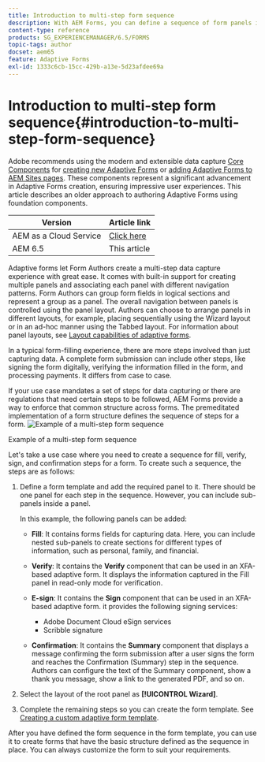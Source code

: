 ```yaml
---
title: Introduction to multi-step form sequence
description: With AEM Forms, you can define a sequence of form panels in which you want users to navigate and fill an adaptive form.
content-type: reference
products: SG_EXPERIENCEMANAGER/6.5/FORMS
topic-tags: author
docset: aem65
feature: Adaptive Forms
exl-id: 1333c6cb-15cc-429b-a13e-5d23afdee69a
---
```

# Introduction to multi-step form sequence{#introduction-to-multi-step-form-sequence}

<span class="preview"> Adobe recommends using the modern and extensible data capture [Core Components](https://experienceleague.adobe.com/docs/experience-manager-core-components/using/adaptive-forms/introduction.html) for [creating new Adaptive Forms](/help/forms/using/create-an-adaptive-form-core-components.md) or [adding Adaptive Forms to AEM Sites pages](/help/forms/using/create-or-add-an-adaptive-form-to-aem-sites-page.md). These components represent a significant advancement in Adaptive Forms creation, ensuring impressive user experiences. This article describes an older approach to authoring Adaptive Forms using foundation components. </span>

| Version | Article link |
| -------- | ---------------------------- |
| AEM as a Cloud Service |    [Click here](https://experienceleague.adobe.com/docs/experience-manager-cloud-service/content/forms/adaptive-forms-authoring/authoring-adaptive-forms-foundation-components/configure-layout-of-an-adaptive-form/introduction-form-sequence.html)                  |
| AEM 6.5     | This article         |


Adaptive forms let Form Authors create a multi-step data capture experience with great ease. It comes with built-in support for creating multiple panels and associating each panel with different navigation patterns. Form Authors can group form fields in logical sections and represent a group as a panel. The overall navigation between panels is controlled using the panel layout. Authors can choose to arrange panels in different layouts, for example, placing sequentially using the Wizard layout or in an ad-hoc manner using the Tabbed layout. For information about panel layouts, see [Layout capabilities of adaptive forms](../../forms/using/layout-capabilities-adaptive-forms.md).

In a typical form-filling experience, there are more steps involved than just capturing data. A complete form submission can include other steps, like signing the form digitally, verifying the information filled in the form, and processing payments. It differs from case to case.

If your use case mandates a set of steps for data capturing or there are regulations that need certain steps to be followed, AEM Forms provide a way to enforce that common structure across forms. The premeditated implementation of a form structure defines the sequence of steps for a form. ![Example of a multi-step form sequence](assets/formpipeline.png)

Example of a multi-step form sequence

Let's take a use case where you need to create a sequence for fill, verify, sign, and confirmation steps for a form. To create such a sequence, the steps are as follows:

1. Define a form template and add the required panel to it. There should be one panel for each step in the sequence. However, you can include sub-panels inside a panel.

   In this example, the following panels can be added:

    * **Fill**: It contains forms fields for capturing data. Here, you can include nested sub-panels to create sections for different types of information, such as personal, family, and financial.  
    
    * **Verify**: It contains the **Verify** component that can be used in an XFA-based adaptive form. It displays the information captured in the Fill panel in read-only mode for verification.  
    
    * **E-sign**: It contains the **Sign** component that can be used in an XFA-based adaptive form. it provides the following signing services:

        * Adobe Document Cloud eSign services
        * Scribble signature

    * **Confirmation**: It contains the **Summary** component that displays a message confirming the form submission after a user signs the form and reaches the Confirmation (Summary) step in the sequence. Authors can configure the text of the Summary component, show a thank you message, show a link to the generated PDF, and so on.

1. Select the layout of the root panel as **[!UICONTROL Wizard]**.
1. Complete the remaining steps so you can create the form template. See [Creating a custom adaptive form template](../../forms/using/custom-adaptive-forms-templates.md).

After you have defined the form sequence in the form template, you can use it to create forms that have the basic structure defined as the sequence in place. You can always customize the form to suit your requirements.
